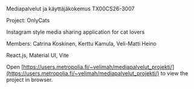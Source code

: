 Mediapalvelut ja käyttäjäkokemus TX00CS26-3007

Project: OnlyCats

Instagram style media sharing application for cat lovers

Members: Catrina Koskinen, Kerttu Kamula, Veli-Matti Heino

React.js, Material UI, Vite

Open [https://users.metropolia.fi/~velimah/mediapalvelut_projekti/](https://users.metropolia.fi/~velimah/mediapalvelut_projekti/) to view the project in browser.
